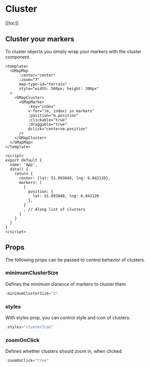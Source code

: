 # Cluster

[[toc]]

## Cluster your markers

To cluster objects you simply wrap your markers with the cluster component.


```vue
<template>
  <GMapMap
      :center="center"
      :zoom="7"
      map-type-id="terrain"
      style="width: 500px; height: 300px"
  >
    <GMapCluster>
      <GMapMarker
          :key="index"
          v-for="(m, index) in markers"
          :position="m.position"
          :clickable="true"
          :draggable="true"
          @click="center=m.position"
      />
    </GMapCluster>
  </GMapMap>
</template>

<script>
export default {
  name: 'App',
  data() {
    return {
      center: {lat: 51.093048, lng: 6.842120},
      markers: [
        {
          position: {
            lat: 51.093048, lng: 6.842120
          },
        }
        , // Along list of clusters
      ]
    }
  }
}
</script>
```

## Props

The following props can be passed to control behavior of clusters.

### minimumClusterSize

Defines the minimum distance of markers to cluster them

```js
:minimumClusterSize="2" 
```

### styles

With styles prop, you can control style and icon of clusters.

```js
:styles="clusterIcon"
```

### zoomOnClick

Defines whether clusters should zoom in, when clicked.

```js
:zoomOnClick="true"
```
